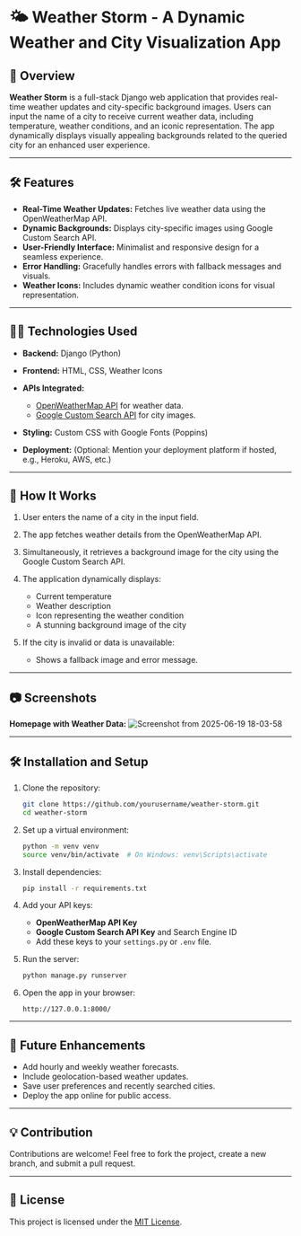# 🌤️ Weather Storm - A Dynamic Weather and City Visualization App

## 📖 Overview

**Weather Storm** is a full-stack Django web application that provides real-time weather updates and city-specific background images. Users can input the name of a city to receive current weather data, including temperature, weather conditions, and an iconic representation. The app dynamically displays visually appealing backgrounds related to the queried city for an enhanced user experience.

---

## 🛠️ Features

* **Real-Time Weather Updates:** Fetches live weather data using the OpenWeatherMap API.
* **Dynamic Backgrounds:** Displays city-specific images using Google Custom Search API.
* **User-Friendly Interface:** Minimalist and responsive design for a seamless experience.
* **Error Handling:** Gracefully handles errors with fallback messages and visuals.
* **Weather Icons:** Includes dynamic weather condition icons for visual representation.

---

## 🧑‍💻 Technologies Used

* **Backend:** Django (Python)
* **Frontend:** HTML, CSS, Weather Icons
* **APIs Integrated:**

  * [OpenWeatherMap API](https://openweathermap.org/api) for weather data.
  * [Google Custom Search API](https://developers.google.com/custom-search/v1/introduction) for city images.
* **Styling:** Custom CSS with Google Fonts (Poppins)
* **Deployment:** (Optional: Mention your deployment platform if hosted, e.g., Heroku, AWS, etc.)

---

## 🚀 How It Works

1. User enters the name of a city in the input field.
2. The app fetches weather details from the OpenWeatherMap API.
3. Simultaneously, it retrieves a background image for the city using the Google Custom Search API.
4. The application dynamically displays:

   * Current temperature
   * Weather description
   * Icon representing the weather condition
   * A stunning background image of the city
5. If the city is invalid or data is unavailable:

   * Shows a fallback image and error message.

---

## 📷 Screenshots

**Homepage with Weather Data:**
![Screenshot from 2025-06-19 18-03-58](https://github.com/user-attachments/assets/fe84fe8b-00bd-45a7-9556-7f01901893aa)




---

## 🛠️ Installation and Setup

1. Clone the repository:

   ```bash
   git clone https://github.com/yourusername/weather-storm.git
   cd weather-storm
   ```

2. Set up a virtual environment:

   ```bash
   python -m venv venv
   source venv/bin/activate  # On Windows: venv\Scripts\activate
   ```

3. Install dependencies:

   ```bash
   pip install -r requirements.txt
   ```

4. Add your API keys:

   * **OpenWeatherMap API Key**
   * **Google Custom Search API Key** and Search Engine ID
   * Add these keys to your `settings.py` or `.env` file.

5. Run the server:

   ```bash
   python manage.py runserver
   ```

6. Open the app in your browser:

   ```
   http://127.0.0.1:8000/
   ```

---

## 🎨 Future Enhancements

* Add hourly and weekly weather forecasts.
* Include geolocation-based weather updates.
* Save user preferences and recently searched cities.
* Deploy the app online for public access.

---

## 💡 Contribution

Contributions are welcome! Feel free to fork the project, create a new branch, and submit a pull request.

---

## 📄 License

This project is licensed under the [MIT License](LICENSE).

